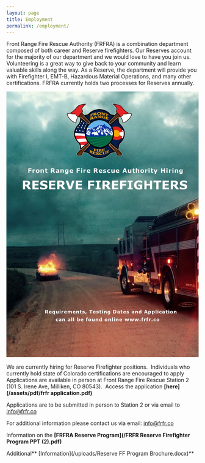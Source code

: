 ```yaml
---
layout: page
title: Employment
permalink: /employment/
---
```



<div>Front Range Fire Rescue Authority (FRFRA) is a combination department composed of both career and Reserve firefighters. Our Reserves account for the majority of our department and we would love to have you join us. Volunteering is a great way to give back to your community and learn valuable skills along the way. As a Reserve, the department will provide you with Firefighter I, EMT-B, Hazardous Material Operations, and many other certifications. FRFRA currently holds two processes for Reserves annually.</div>

![](/uploads/versions/pic-only---x----1200-1650x---.jpg)

We are currently hiring for Reserve Firefighter positions.&nbsp; Individuals who currently hold state of Colorado certifications are encouraged to apply Applications are available in person at Front Range Fire Rescue Station 2 (101 S. Irene Ave, Milliken, CO 80543). &nbsp;Access the application **[here](/assets/pdf/frfr application.pdf)**

Applications are to be submitted in person to Station 2 or via email to info@frfr.co&nbsp;

For additional information please contact us via email: info@frfr.co

Information on the **[FRFRA Reserve Program](/FRFR Reserve Firefighter Program PPT (2).pdf)**

Additional\*\* [Information](/uploads/Reserve FF Program Brochure.docx)\*\*

###### &nbsp;

&nbsp;